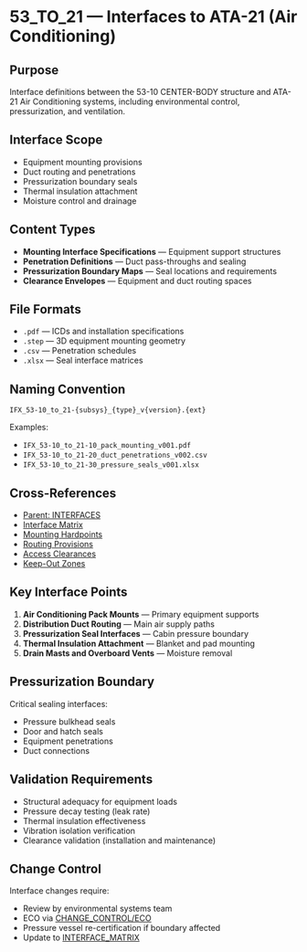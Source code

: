 # 53_TO_21 — Interfaces to ATA-21 (Air Conditioning)

## Purpose

Interface definitions between the 53-10 CENTER-BODY structure and ATA-21 Air Conditioning systems, including environmental control, pressurization, and ventilation.

## Interface Scope

- Equipment mounting provisions
- Duct routing and penetrations
- Pressurization boundary seals
- Thermal insulation attachment
- Moisture control and drainage

## Content Types

- **Mounting Interface Specifications** — Equipment support structures
- **Penetration Definitions** — Duct pass-throughs and sealing
- **Pressurization Boundary Maps** — Seal locations and requirements
- **Clearance Envelopes** — Equipment and duct routing spaces

## File Formats

- `.pdf` — ICDs and installation specifications
- `.step` — 3D equipment mounting geometry
- `.csv` — Penetration schedules
- `.xlsx` — Seal interface matrices

## Naming Convention

```
IFX_53-10_to_21-{subsys}_{type}_v{version}.{ext}
```

Examples:
- `IFX_53-10_to_21-10_pack_mounting_v001.pdf`
- `IFX_53-10_to_21-20_duct_penetrations_v002.csv`
- `IFX_53-10_to_21-30_pressure_seals_v001.xlsx`

## Cross-References

- [Parent: INTERFACES](../README.md)
- [Interface Matrix](../../INTERFACE_MATRIX/README.md)
- [Mounting Hardpoints](../../MOUNTING/HARDPOINTS/README.md)
- [Routing Provisions](../../ROUTING/)
- [Access Clearances](../../ACCESS_CLEARANCES/)
- [Keep-Out Zones](../../ACCESS_CLEARANCES/KEEP_OUT_ZONES/README.md)

## Key Interface Points

1. **Air Conditioning Pack Mounts** — Primary equipment supports
2. **Distribution Duct Routing** — Main air supply paths
3. **Pressurization Seal Interfaces** — Cabin pressure boundary
4. **Thermal Insulation Attachment** — Blanket and pad mounting
5. **Drain Masts and Overboard Vents** — Moisture removal

## Pressurization Boundary

Critical sealing interfaces:
- Pressure bulkhead seals
- Door and hatch seals
- Equipment penetrations
- Duct connections

## Validation Requirements

- Structural adequacy for equipment loads
- Pressure decay testing (leak rate)
- Thermal insulation effectiveness
- Vibration isolation verification
- Clearance validation (installation and maintenance)

## Change Control

Interface changes require:
- Review by environmental systems team
- ECO via [CHANGE_CONTROL/ECO](../../CHANGE_CONTROL/ECO/README.md)
- Pressure vessel re-certification if boundary affected
- Update to [INTERFACE_MATRIX](../../INTERFACE_MATRIX/README.md)
